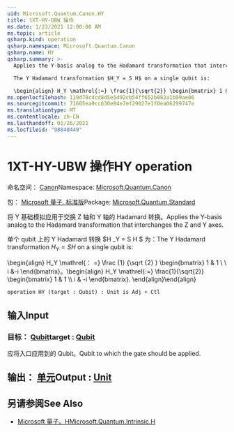 ```yaml
---
uid: Microsoft.Quantum.Canon.HY
title: 1XT-HY-UBW 操作
ms.date: 1/23/2021 12:00:00 AM
ms.topic: article
qsharp.kind: operation
qsharp.namespace: Microsoft.Quantum.Canon
qsharp.name: HY
qsharp.summary: >-
  Applies the Y-basis analog to the Hadamard transformation that interchanges the Z and Y axes.

  The Y Hadamard transformation $H_Y = S H$ on a single qubit is:

  \begin{align} H_Y \mathrel{:=} \frac{1}{\sqrt{2}} \begin{bmatrix} 1 & 1 \\\\ i & -i \end{bmatrix}. \end{align}
ms.openlocfilehash: 119d78c4cd8d5e5d92cb54ff652b082a1b99ae06
ms.sourcegitcommit: 71605ea9cc630e84e7ef29027e1f0ea06299747e
ms.translationtype: MT
ms.contentlocale: zh-CN
ms.lasthandoff: 01/26/2021
ms.locfileid: "98840449"
---
```

# <a name="hy-operation"></a><span data-ttu-id="9c385-102">1XT-HY-UBW 操作</span><span class="sxs-lookup"><span data-stu-id="9c385-102">HY operation</span></span>

<span data-ttu-id="9c385-103">命名空间： [Canon](xref:Microsoft.Quantum.Canon)</span><span class="sxs-lookup"><span data-stu-id="9c385-103">Namespace: [Microsoft.Quantum.Canon](xref:Microsoft.Quantum.Canon)</span></span>

<span data-ttu-id="9c385-104">包： [Microsoft 量子. 标准版](https://nuget.org/packages/Microsoft.Quantum.Standard)</span><span class="sxs-lookup"><span data-stu-id="9c385-104">Package: [Microsoft.Quantum.Standard](https://nuget.org/packages/Microsoft.Quantum.Standard)</span></span>


<span data-ttu-id="9c385-105">将 Y 基础模拟应用于交换 Z 轴和 Y 轴的 Hadamard 转换。</span><span class="sxs-lookup"><span data-stu-id="9c385-105">Applies the Y-basis analog to the Hadamard transformation that interchanges the Z and Y axes.</span></span>

<span data-ttu-id="9c385-106">单个 qubit 上的 Y Hadamard 转换 $H _Y = S H $ 为：</span><span class="sxs-lookup"><span data-stu-id="9c385-106">The Y Hadamard transformation $H_Y = S H$ on a single qubit is:</span></span>

<span data-ttu-id="9c385-107">\begin{align} H_Y \mathrel{： =} \frac {1} {\sqrt {2} } \begin{bmatrix} 1 & 1 \\ \\ i &-i \end{bmatrix}。</span><span class="sxs-lookup"><span data-stu-id="9c385-107">\begin{align} H_Y \mathrel{:=} \frac{1}{\sqrt{2}} \begin{bmatrix} 1 & 1 \\\\ i & -i \end{bmatrix}.</span></span>
<span data-ttu-id="9c385-108">\end{align}</span><span class="sxs-lookup"><span data-stu-id="9c385-108">\end{align}</span></span>

```qsharp
operation HY (target : Qubit) : Unit is Adj + Ctl
```


## <a name="input"></a><span data-ttu-id="9c385-109">输入</span><span class="sxs-lookup"><span data-stu-id="9c385-109">Input</span></span>

### <a name="target--qubit"></a><span data-ttu-id="9c385-110">目标： [Qubit](xref:microsoft.quantum.lang-ref.qubit)</span><span class="sxs-lookup"><span data-stu-id="9c385-110">target : [Qubit](xref:microsoft.quantum.lang-ref.qubit)</span></span>

<span data-ttu-id="9c385-111">应将入口应用到的 Qubit。</span><span class="sxs-lookup"><span data-stu-id="9c385-111">Qubit to which the gate should be applied.</span></span>



## <a name="output--unit"></a><span data-ttu-id="9c385-112">输出： [单元](xref:microsoft.quantum.lang-ref.unit)</span><span class="sxs-lookup"><span data-stu-id="9c385-112">Output : [Unit](xref:microsoft.quantum.lang-ref.unit)</span></span>



## <a name="see-also"></a><span data-ttu-id="9c385-113">另请参阅</span><span class="sxs-lookup"><span data-stu-id="9c385-113">See Also</span></span>

- [<span data-ttu-id="9c385-114">Microsoft 量子。H</span><span class="sxs-lookup"><span data-stu-id="9c385-114">Microsoft.Quantum.Intrinsic.H</span></span>](xref:Microsoft.Quantum.Intrinsic.H)